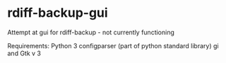 # rdiff-backup-gui
Attempt at gui for rdiff-backup - not currently functioning 

Requirements:
Python 3
configparser (part of python standard library)
gi and Gtk v 3